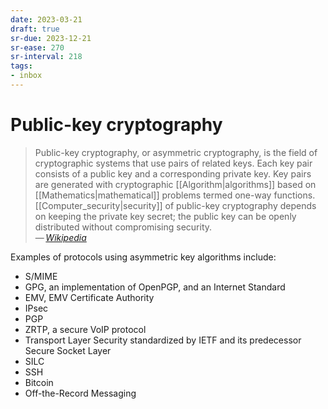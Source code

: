 ```yaml
---
date: 2023-03-21
draft: true
sr-due: 2023-12-21
sr-ease: 270
sr-interval: 218
tags:
- inbox
---
```


# Public-key cryptography

> Public-key cryptography, or asymmetric cryptography, is the field of
> cryptographic systems that use pairs of related keys. Each key pair consists
> of a public key and a corresponding private key. Key pairs are generated with
> cryptographic [[Algorithm|algorithms]] based on [[Mathematics|mathematical]]
> problems termed one-way functions. [[Computer_security|security]] of
> public-key cryptography depends on keeping the private key secret; the public
> key can be openly distributed without compromising security.\
> — <cite>[Wikipedia](https://en.wikipedia.org/wiki/Public-key_cryptography)</cite>

Examples of protocols using asymmetric key algorithms include:

- S/MIME
- GPG, an implementation of OpenPGP, and an Internet Standard
- EMV, EMV Certificate Authority
- IPsec
- PGP
- ZRTP, a secure VoIP protocol
- Transport Layer Security standardized by IETF and its predecessor Secure
  Socket Layer
- SILC
- SSH
- Bitcoin
- Off-the-Record Messaging